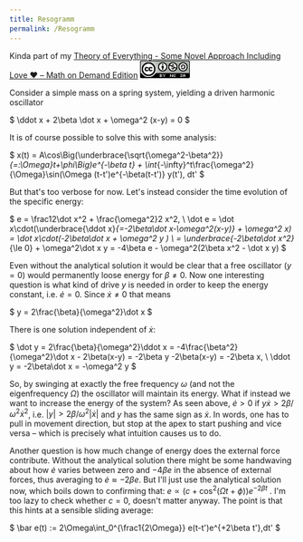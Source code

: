 ```yaml
---
title: Resogramm
permalink: /Resogramm
---
```


Kinda part of my [Theory of Everything - Some Novel Approach Including Love ❤️ – Math on Demand Edition](./)
[![](img/cc-by-nc-sa-88x31.png)](http://creativecommons.org/licenses/by-nc-sa/4.0/)

Consider a simple mass on a spring system, yielding a driven harmonic oscillator

$
\ddot x + 2\beta \dot x + \omega^2 (x-y) = 0
$

It is of course possible to solve this with some analysis:

$
x(t) = A\cos\Big(\underbrace{\sqrt{\omega^2-\beta^2}}_{=:\Omega}t+\phi\Big)e^{-\beta t} + \int_{-\infty}^t\frac{\omega^2}{\Omega}\sin(\Omega (t-t')e^{-\beta(t-t')} y(t')\, dt'
$

But that's too verbose for now. Let's instead consider the time evolution of the specific energy:

$
  e = \frac12\dot x^2 + \frac{\omega^2}2 x^2,
\\ \dot e = \dot x\cdot(\underbrace{\ddot x}_{=-2\beta\dot x-\omega^2(x-y)} + \omega^2 x) = \dot x\cdot(-2\beta\dot x + \omega^2 y  )
\\ = \underbrace{-2\beta\dot x^2}_{\le 0} + \omega^2\dot x y = -4\beta e - \omega^2(2\beta x^2 - \dot x y)
$

Even without the analytical solution it would be clear that a free oscillator ($y=0$) would permanently loose energy for $\beta\neq0$. Now one interesting question is what kind of drive $y$ is needed in order to keep the energy constant, i.e. $\dot e=0$. Since $\dot x\neq 0$ that means

$
  y = 2\frac{\beta}{\omega^2}\dot x
$

There is one solution independent of $\dot x$:

$
  \dot y = 2\frac{\beta}{\omega^2}\ddot x = -4\frac{\beta^2}{\omega^2}\dot x - 2\beta(x-y) = -2\beta y -2\beta(x-y) = -2\beta x,
\\ \ddot y = -2\beta\dot x = -\omega^2 y
$

So, by swinging at exactly the free frequency $\omega$ (and not the eigenfrequency $\Omega$) the oscillator will maintain its energy. What if instead we want to increase the energy of the system? As seen above, $\dot e>0$ if $y\dot x > 2\beta/\omega^2\dot x^2$, i.e. $|y|>2\beta/\omega^2|\dot x|$ and $y$ has the same sign as $\dot x$. In words, one has to pull in movement direction, but stop at the apex to start pushing and vice versa – which is precisely what intuition causes us to do.

Another question is how much change of energy does the external force contribute. Without the analytical solution there might be some handwaving about how $\dot e$ varies between zero and $-4\beta e$ in the absence of external forces, thus averaging to $\dot e\approx -2\beta e$. But I'll just use the analytical solution now, which boils down to confirming that: $e\propto (c+\cos^2(\Omega t+\phi))e^{-2\beta t}$ . I'm too lazy to check whether $c=0$, doesn't matter anyway. The point is that this hints at a sensible sliding average:

$
  \bar e(t) := 2\Omega\int_0^{\frac1{2\Omega}} e(t-t')e^{+2\beta t'}\,dt'
$
